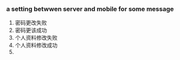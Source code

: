 ### a setting betwwen server and mobile for some message

1. 密码更改失败
2. 密码更该成功
3. 个人资料修改失败
4. 个人资料修改成功
5. 
  
